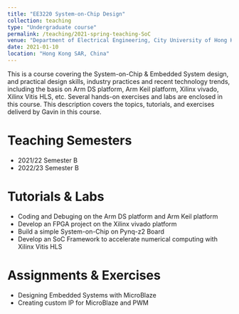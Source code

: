 ```yaml
---
title: "EE3220 System-on-Chip Design"
collection: teaching
type: "Undergraduate course"
permalink: /teaching/2021-spring-teaching-SoC
venue: "Department of Electrical Engineering, City University of Hong Kong"
date: 2021-01-10
location: "Hong Kong SAR, China"
---
```


This is a course covering the System-on-Chip & Embedded System design, and practical design skills, industry practices and recent technology trends, including the basis on Arm DS platform, Arm Keil platform, Xilinx vivado, Xilinx Vitis HLS, etc. Several hands-on exercises and labs are enclosed in this course. This description covers the topics, tutorials, and exercises deliverd by Gavin in this course.

Teaching Semesters
======
- 2021/22 Semester B
- 2022/23 Semester B

Tutorials & Labs
======
- Coding and Debuging on the Arm DS platform and Arm Keil platform
- Develop an FPGA project on the Xilinx vivado platform
- Build a simple System-on-Chip on Pynq-z2 Board
- Develop an SoC Framework to accelerate numerical computing with Xilinx Vitis HLS

Assignments & Exercises
======
- Designing Embedded Systems with MicroBlaze
- Creating custom IP for MicroBlaze and PWM